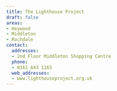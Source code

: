 ```yaml
---
title: The Lighthouse Project
draft: false
areas:
- Heywood
- Middleton
- Rochdale
contact:
  addresses:
  - 2nd Floor Middleton Shopping Centre
  phone:
  - 0161 643 1163
  web_addresses:
  - www.lighthouseproject.org.uk
---
```


